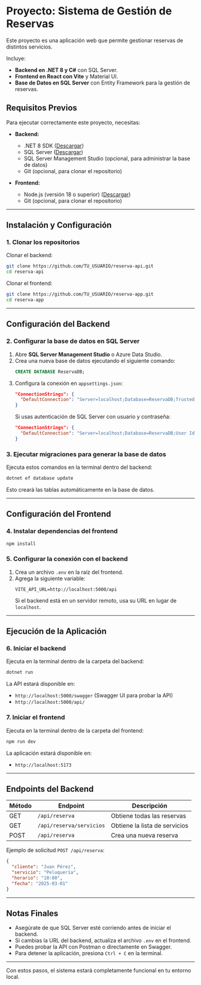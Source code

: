# Proyecto: Sistema de Gestión de Reservas

Este proyecto es una aplicación web que permite gestionar reservas de distintos servicios.

Incluye:
- **Backend en .NET 8 y C#** con SQL Server.
- **Frontend en React con Vite** y Material UI.
- **Base de Datos en SQL Server** con Entity Framework para la gestión de reservas.

## Requisitos Previos

Para ejecutar correctamente este proyecto, necesitas:

- **Backend:**
  - .NET 8 SDK ([Descargar](https://dotnet.microsoft.com/en-us/download/dotnet/8.0))
  - SQL Server ([Descargar](https://www.microsoft.com/en-us/sql-server/sql-server-downloads))
  - SQL Server Management Studio (opcional, para administrar la base de datos)
  - Git (opcional, para clonar el repositorio)
  
- **Frontend:**
  - Node.js (versión 18 o superior) ([Descargar](https://nodejs.org/))
  - Git (opcional, para clonar el repositorio)

---

## Instalación y Configuración

### 1. Clonar los repositorios

Clonar el backend:
```sh
git clone https://github.com/TU_USUARIO/reserva-api.git
cd reserva-api
```

Clonar el frontend:
```sh
git clone https://github.com/TU_USUARIO/reserva-app.git
cd reserva-app
```

---

## Configuración del Backend

### 2. Configurar la base de datos en SQL Server

1. Abre **SQL Server Management Studio** o Azure Data Studio.
2. Crea una nueva base de datos ejecutando el siguiente comando:
   ```sql
   CREATE DATABASE ReservaDB;
   ```
3. Configura la conexión en `appsettings.json`:
   ```json
   "ConnectionStrings": {
     "DefaultConnection": "Server=localhost;Database=ReservaDB;Trusted_Connection=True;TrustServerCertificate=True;"
   }
   ```
   Si usas autenticación de SQL Server con usuario y contraseña:
   ```json
   "ConnectionStrings": {
     "DefaultConnection": "Server=localhost;Database=ReservaDB;User Id=sa;Password=TU_CONTRASEÑA;TrustServerCertificate=True;"
   }
   ```

### 3. Ejecutar migraciones para generar la base de datos

Ejecuta estos comandos en la terminal dentro del backend:
```sh
dotnet ef database update
```
Esto creará las tablas automáticamente en la base de datos.

---

## Configuración del Frontend

### 4. Instalar dependencias del frontend

```sh
npm install
```

### 5. Configurar la conexión con el backend

1. Crea un archivo `.env` en la raíz del frontend.
2. Agrega la siguiente variable:
   ```env
   VITE_API_URL=http://localhost:5000/api
   ```
   Si el backend está en un servidor remoto, usa su URL en lugar de `localhost`.

---

## Ejecución de la Aplicación

### 6. Iniciar el backend

Ejecuta en la terminal dentro de la carpeta del backend:
```sh
dotnet run
```
La API estará disponible en:
- `http://localhost:5000/swagger` (Swagger UI para probar la API)
- `http://localhost:5000/api/`

### 7. Iniciar el frontend

Ejecuta en la terminal dentro de la carpeta del frontend:
```sh
npm run dev
```
La aplicación estará disponible en:
- `http://localhost:5173`

---

## Endpoints del Backend

| Método | Endpoint               | Descripción                              |
|--------|------------------------|------------------------------------------|
| GET    | `/api/reserva`         | Obtiene todas las reservas              |
| GET    | `/api/reserva/servicios` | Obtiene la lista de servicios           |
| POST   | `/api/reserva`         | Crea una nueva reserva                  |

Ejemplo de solicitud `POST /api/reserva`:
```json
{
  "cliente": "Juan Pérez",
  "servicio": "Peluquería",
  "horario": "10:00",
  "fecha": "2025-03-01"
}
```

---

## Notas Finales

- Asegúrate de que SQL Server esté corriendo antes de iniciar el backend.
- Si cambias la URL del backend, actualiza el archivo `.env` en el frontend.
- Puedes probar la API con Postman o directamente en Swagger.
- Para detener la aplicación, presiona `Ctrl + C` en la terminal.

---

Con estos pasos, el sistema estará completamente funcional en tu entorno local.

